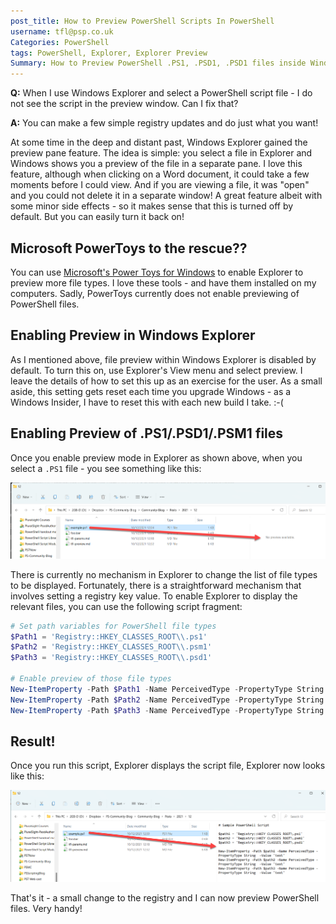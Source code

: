 ```yaml
---
post_title: How to Preview PowerShell Scripts In PowerShell
username: tfl@psp.co.uk
Categories: PowerShell
tags: PowerShell, Explorer, Explorer Preview
Summary: How to Preview PowerShell .PS1, .PSD1, .PSD1 files inside Windows Explorer.
---
```


**Q:** When I use Windows Explorer and select a PowerShell script file - I do not see the script in the preview window. Can I fix that?

**A:** You can make a few simple registry updates and do just what you want!

At some time in the deep and distant past, Windows Explorer gained the preview pane feature.
The idea is simple: you select a file in Explorer and Windows shows you a preview of the file in a separate pane.
I love this feature, although when clicking on a Word document, it could take a few moments before I could view.
And if you are viewing a file, it was "open" and you could not delete it in a separate window!
A great feature albeit with some minor side effects - so it makes sense that this is turned off by default.
But you can easily turn it back on!

## Microsoft PowerToys to the rescue??

You can use [Microsoft's Power Toys for Windows](https://docs.microsoft.com/windows/powertoys) to enable Explorer to preview more file types.
I love these tools - and have them installed on my computers.
Sadly, PowerToys currently does not enable previewing of PowerShell files.

## Enabling Preview in Windows Explorer

As I mentioned above, file preview within Windows Explorer is disabled by default.
To turn this on, use Explorer's View menu and select preview.
I leave the details of how to set this up as an exercise for the user.
As a small aside, this setting gets reset each time you upgrade Windows - as a Windows Insider, I have to reset this with each new build I take. :-(

## Enabling Preview of .PS1/.PSD1/.PSM1 files

Once you enable preview mode in Explorer as shown above, when you select a `.PS1` file - you see something like this:

![Viewing a .PS1 file in Preview](./media/tfl-preview/before.png)

There is currently no mechanism in Explorer to change the list of file types to be displayed.
Fortunately, there is a straightforward mechanism that involves setting a registry key value.
To enable Explorer to display the relevant files, you can use the following script fragment:

```powershell
# Set path variables for PowerShell file types
$Path1 = 'Registry::HKEY_CLASSES_ROOT\\.ps1'
$Path2 = 'Registry::HKEY_CLASSES_ROOT\\.psm1'
$Path3 = 'Registry::HKEY_CLASSES_ROOT\\.psd1'

# Enable preview of those file types
New-ItemProperty -Path $Path1 -Name PerceivedType -PropertyType String  -Value 'text'
New-ItemProperty -Path $Path2 -Name PerceivedType -PropertyType String  -Value 'text'
New-ItemProperty -Path $Path3 -Name PerceivedType -PropertyType String  -Value 'text'
```

## Result!

Once you run this script, Explorer displays the script file, Explorer now looks like this:

![Viewing a .PS1 file in Preview after updating the registry](./media/tfl-preview/after.png)

That's it - a small change to the registry and I can now preview PowerShell files.
Very handy!
